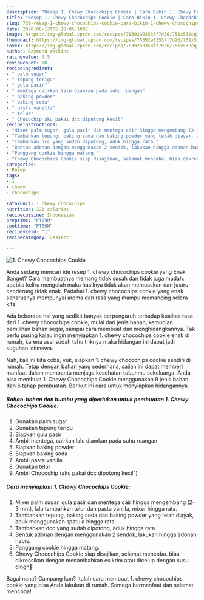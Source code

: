 ```yaml
---
description: "Resep 1. Chewy Chocochips Cookie | Cara Bikin 1. Chewy Chocochips Cookie Yang Mudah Dan Praktis"
title: "Resep 1. Chewy Chocochips Cookie | Cara Bikin 1. Chewy Chocochips Cookie Yang Mudah Dan Praktis"
slug: 730-resep-1-chewy-chocochips-cookie-cara-bikin-1-chewy-chocochips-cookie-yang-mudah-dan-praktis
date: 2020-08-13T05:18:06.100Z
image: https://img-global.cpcdn.com/recipes/78392a0353ff7d26/751x532cq70/1-chewy-chocochips-cookie-foto-resep-utama.jpg
thumbnail: https://img-global.cpcdn.com/recipes/78392a0353ff7d26/751x532cq70/1-chewy-chocochips-cookie-foto-resep-utama.jpg
cover: https://img-global.cpcdn.com/recipes/78392a0353ff7d26/751x532cq70/1-chewy-chocochips-cookie-foto-resep-utama.jpg
author: Raymond Watkins
ratingvalue: 4.5
reviewcount: 10
recipeingredient:
- " palm sugar"
- " tepung terigu"
- " gula pasir"
- " mentega cairkan lalu diamkan pada suhu ruangan"
- " baking powder"
- " baking soda"
- " pasta vanilla"
- " telur"
- " Chocochip aku pakai dcc dipotong kecil"
recipeinstructions:
- "Mixer palm sugar, gula pasir dan mentega cair hingga mengembang (2-3 mnt), lalu tambahkan telur dan pasta vanilla, mixer hingga rata."
- "Tambahkan tepung, baking soda dan baking powder yang telah diayak, aduk menggunakan spatula hingga rata."
- "Tambahkan dcc yang sudah dipotong, aduk hingga rata."
- "Bentuk adonan dengan menggunakan 2 sendok, lakukan hingga adonan habis."
- "Panggang cookie hingga matang."
- "Chewy Chocochips Cookie siap disajikan, selamat mencoba. biaa dikreasikan dengan menambahkan es krim atau dicelup dengan susu dingn🤤"
categories:
- Resep
tags:
- 1
- chewy
- chocochips

katakunci: 1 chewy chocochips 
nutrition: 221 calories
recipecuisine: Indonesian
preptime: "PT29M"
cooktime: "PT39M"
recipeyield: "1"
recipecategory: Dessert

---
```



![1. Chewy Chocochips Cookie](https://img-global.cpcdn.com/recipes/78392a0353ff7d26/751x532cq70/1-chewy-chocochips-cookie-foto-resep-utama.jpg)

Anda sedang mencari ide resep 1. chewy chocochips cookie yang Enak Banget? Cara membuatnya memang tidak susah dan tidak juga mudah. apabila keliru mengolah maka hasilnya tidak akan memuaskan dan justru cenderung tidak enak. Padahal 1. chewy chocochips cookie yang enak seharusnya mempunyai aroma dan rasa yang mampu memancing selera kita.

Ada beberapa hal yang sedikit banyak berpengaruh terhadap kualitas rasa dari 1. chewy chocochips cookie, mulai dari jenis bahan, kemudian pemilihan bahan segar, sampai cara membuat dan menghidangkannya. Tak perlu pusing kalau ingin menyiapkan 1. chewy chocochips cookie enak di rumah, karena asal sudah tahu triknya maka hidangan ini dapat jadi suguhan istimewa.




Nah, kali ini kita coba, yuk, siapkan 1. chewy chocochips cookie sendiri di rumah. Tetap dengan bahan yang sederhana, sajian ini dapat memberi manfaat dalam membantu menjaga kesehatan tubuhmu sekeluarga. Anda bisa membuat 1. Chewy Chocochips Cookie menggunakan 9 jenis bahan dan 6 tahap pembuatan. Berikut ini cara untuk menyiapkan hidangannya.

<!--inarticleads1-->

##### Bahan-bahan dan bumbu yang diperlukan untuk pembuatan 1. Chewy Chocochips Cookie:

1. Gunakan  palm sugar
1. Gunakan  tepung terigu
1. Siapkan  gula pasir
1. Ambil  mentega, cairkan lalu diamkan pada suhu ruangan
1. Siapkan  baking powder
1. Siapkan  baking soda
1. Ambil  pasta vanilla
1. Gunakan  telur
1. Ambil  Chocochip (aku pakai dcc dipotong kecil&#34;)




<!--inarticleads2-->

##### Cara menyiapkan 1. Chewy Chocochips Cookie:

1. Mixer palm sugar, gula pasir dan mentega cair hingga mengembang (2-3 mnt), lalu tambahkan telur dan pasta vanilla, mixer hingga rata.
1. Tambahkan tepung, baking soda dan baking powder yang telah diayak, aduk menggunakan spatula hingga rata.
1. Tambahkan dcc yang sudah dipotong, aduk hingga rata.
1. Bentuk adonan dengan menggunakan 2 sendok, lakukan hingga adonan habis.
1. Panggang cookie hingga matang.
1. Chewy Chocochips Cookie siap disajikan, selamat mencoba. biaa dikreasikan dengan menambahkan es krim atau dicelup dengan susu dingn🤤




Bagaimana? Gampang kan? Itulah cara membuat 1. chewy chocochips cookie yang bisa Anda lakukan di rumah. Semoga bermanfaat dan selamat mencoba!
